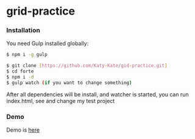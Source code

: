 # grid-practice

### Installation

You need Gulp installed globally:

```sh
$ npm i -g gulp
```

```sh
$ git clone [https://github.com/Katy-Kate/gid-practice.git]
$ cd forte
$ npm i -d
$ gulp watch (if you want to change something)
```

After all dependencies will be install, and watcher is started, you can run index.html, see and change my test project

### Demo
Demo is [here](https://katy-kate.github.io/grid/)

